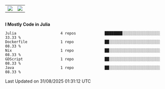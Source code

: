 <div style="display: flex; justify-content: center;">
  <table>
    <tr>
      <td>
        <a href="https://github.com/anuraghazra/github-readme-stats">
          <picture>
            <source srcset="https://github-readme-stats.vercel.app/api?username=yifen9&show_icons=true&theme=dark" media="(prefers-color-scheme: dark)" />
            <source srcset="https://github-readme-stats.vercel.app/api?username=yifen9&show_icons=true" media="(prefers-color-scheme: light), (prefers-color-scheme: no-preference)" />
            <img align="center" src="https://github-readme-stats.vercel.app/api?username=yifen9&show_icons=true" />
          </picture>
        </a>
      </td>
      <td>
        <a href="https://github.com/anuraghazra/convoychat">
          <picture>
            <source srcset="https://github-readme-stats.vercel.app/api/top-langs?username=yifen9&layout=compact&langs_count=8&theme=dark" media="(prefers-color-scheme: dark)" />
            <source srcset="https://github-readme-stats.vercel.app/api/top-langs?username=yifen9&layout=compact&langs_count=8" media="(prefers-color-scheme: light), (prefers-color-scheme: no-preference)" />
            <img align="center" src="https://github-readme-stats.vercel.app/api/top-langs?username=yifen9&layout=compact&langs_count=8" />
          </picture>
        </a>
      </td>
    </tr>
  </table>
</div>

<!--START_SECTION:waka-->
**I Mostly Code in Julia** 

```text
Julia                    4 repos             ████████░░░░░░░░░░░░░░░░░   33.33 % 
Dockerfile               1 repo              ██░░░░░░░░░░░░░░░░░░░░░░░   08.33 % 
Nix                      1 repo              ██░░░░░░░░░░░░░░░░░░░░░░░   08.33 % 
GDScript                 1 repo              ██░░░░░░░░░░░░░░░░░░░░░░░   08.33 % 
Java                     1 repo              ██░░░░░░░░░░░░░░░░░░░░░░░   08.33 % 
```




 Last Updated on 31/08/2025 01:31:12 UTC
<!--END_SECTION:waka-->
